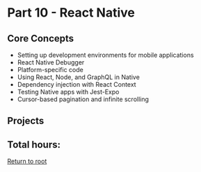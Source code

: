 # Part 10 - React Native

## Core Concepts

- Setting up development environments for mobile applications
- React Native Debugger
- Platform-specific code
- Using React, Node, and GraphQL in Native
- Dependency injection with React Context
- Testing Native apps with Jest-Expo
- Cursor-based pagination and infinite scrolling

## Projects

## Total hours:

[Return to root](https://github.com/jcmsmith/Full-Stack-open)
